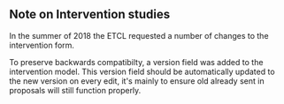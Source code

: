 ## Note on Intervention studies

In the summer of 2018 the ETCL requested a number of changes to the intervention form. 

To preserve backwards compatibilty, a version field was added to the intervention model. This version field should be 
automatically updated to the new version on every edit, it's mainly to ensure old already sent in proposals will still 
function properly. 

